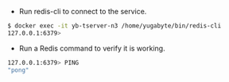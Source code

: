 - Run redis-cli to connect to the service.

```sh
$ docker exec -it yb-tserver-n3 /home/yugabyte/bin/redis-cli
127.0.0.1:6379> 
```

- Run a Redis command to verify it is working.

```sh
127.0.0.1:6379> PING
"pong"
```
